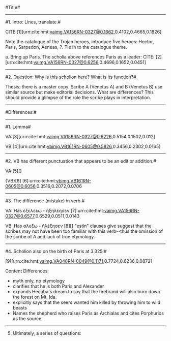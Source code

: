 #Title#

_________

#1. Intro: Lines, translate.#

CITE:[1][urn:cite:hmt:vaimg.VA156RN-0327@0.1662,0.4102,0.4665,0.1826]

Note the catalogue of the Trojan heroes, introduce five heroes: Hector, Paris, Sarpedon, Aeneas, ?. Tie in to the catalogue theme.

a. Bring up Paris. The scholia above references Paris as a leader: CITE: [2][urn:cite:hmt:vaimg.VA156RN-0327@0.6256,0.4696,0.1652,0.0451]

_________

#2. Question: Why is this scholion here? What is its function?#

Thesis: there is a master copy. Scribe A (Venetus A) and B (Venetus B) use similar source but make editorial decisions. What are differences? This should provide a glimpse of the role the scribe plays in interpretation. 

_________

#Differences:#

_________

#1. Lemma#

VA:[3][urn:cite:hmt:vaimg.VA156RN-0327@0.6226,0.5154,0.1502,0.012]

VB:[4][urn:cite:hmt:vbimg.VB161RN-0605@0.5826,0.3456,0.2302,0.0165]

_________

#2. VB has different punctuation that appears to be an edit or addition.#

VA:[5][]

{VB}[6] [6]:urn:cite:hmt:vbimg.VB161RN-0605@0.6056,0.3516,0.2072,0.0706

_________

#3. The difference (mistake) in verb.#

VA: Has εξελεεω - ἠξηλέησεν [7]:urn:cite:hmt:vaimg.VA156RN-0327@0.6577,0.6529,0.0511,0.0143

VB: Has αλεξω - ἠλέξησεν [8][] "estin" clauses give suggest that the scribes may not have been too familiar with this verb--thus the omission of the scribe of A and lack of true etymology.

_________

#4. Scholion also on the birth of Paris at 3.325:#

[9][urn:cite:hmt:vaimg.VA048RN-0049@0.1171,0.7724,0.6236,0.0872]

Content Differences:

- myth only, no etymology
- clarifies that he is both Paris and Alexander
- expands Hecuba's dream to say that the firebrand will also burn down the forest on Mt. Ida.
- explicitly says that the seers wanted him killed by throwing him to wild beasts
- Names the shepherd who raises Paris as Archialas and cites Porphurios as the source.

_________

5. Ultimately, a series of questions:

